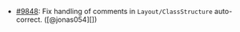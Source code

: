 * [#9848](https://github.com/rubocop/rubocop/issues/9848): Fix handling of comments in `Layout/ClassStructure` auto-correct. ([@jonas054][])
